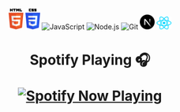 


<p align="center">
<img  alt="HTML5" width="30px" src="https://raw.githubusercontent.com/agomez99/svgs/1a4d394ccb2e896f521a332445a58f3d20b41994/images/html-5.svg" />
<img  alt="CSS3" width="30px" src="https://raw.githubusercontent.com/agomez99/svgs/1a4d394ccb2e896f521a332445a58f3d20b41994/images/css-3.svg" />
<img alt="JavaScript" width="30px" src="https://raw.githubusercontent.com/agomez99/agomez99.github.io/master/images/javascript.svg" />
<img  alt="Node.js" width="30px" src="https://raw.githubusercontent.com/agomez99/agomez99.github.io/master/images/nodejs-icon.svg" />
<img  alt="Git" width="30px" src="https://raw.githubusercontent.com/agomez99/agomez99.github.io/master/images/git-icon.svg" />
<img  alt="NextJS" width="30px" src="https://raw.githubusercontent.com/agomez99/svgs/1a4d394ccb2e896f521a332445a58f3d20b41994/images/nextjs-icon.svg" />
<img  alt="React" width="30px" src="https://raw.githubusercontent.com/agomez99/svgs/4b2396a6394b2621c72a40a17d5897f0d26c928f/images/react.svg" />
</p>

<h1 align="center"><h1 align="center">Spotify Playing 🎧
  
[<p align="center"><p align="center"><img src="https://spotify-now-playing-woad.vercel.app/api/spotify-playing" alt="Spotify Now Playing" width="350"/>](https://open.spotify.com/user/126549782)


[website]: https://austinegomez.com/
[linkedin]: https://www.linkedin.com/in/austine-gomez/

